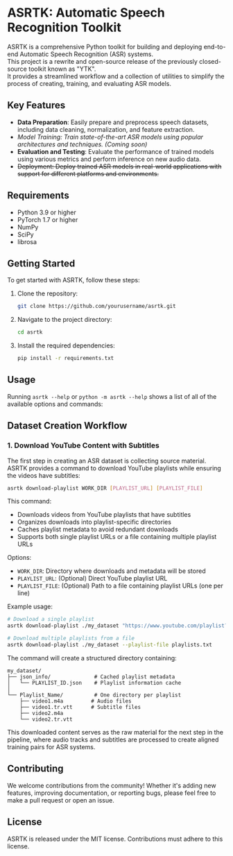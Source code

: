 # ASRTK: Automatic Speech Recognition Toolkit

ASRTK is a comprehensive Python toolkit for building and deploying end-to-end Automatic Speech Recognition (ASR) systems.  
This project is a rewrite and open-source release of the previously closed-source toolkit known as "YTK".  
It provides a streamlined workflow and a collection of utilities to simplify the process of creating, training, and evaluating ASR models.

## Key Features

- **Data Preparation**: Easily prepare and preprocess speech datasets, including data cleaning, normalization, and feature extraction.
- *Model Training: Train state-of-the-art ASR models using popular architectures and techniques. (Coming soon)*
- **Evaluation and Testing**: Evaluate the performance of trained models using various metrics and perform inference on new audio data.
- ~~Deployment: Deploy trained ASR models in real-world applications with support for different platforms and environments.~~

## Requirements

- Python 3.9 or higher
- PyTorch 1.7 or higher
- NumPy
- SciPy
- librosa

<!-- start docs-include-installation -->

## Getting Started

To get started with ASRTK, follow these steps:

1. Clone the repository:
   ```bash
   git clone https://github.com/yourusername/asrtk.git
   ```

2. Navigate to the project directory:
   ```bash
   cd asrtk
   ```

3. Install the required dependencies:
   ```bash
   pip install -r requirements.txt
   ```

<!-- end docs-include-installation -->

## Usage

<!-- start docs-include-usage -->

Running `asrtk --help` or `python -m asrtk --help` shows a list of all of the available options and commands:

<!-- [[[cog
import cog
from asrtk import cli
from click.testing import CliRunner
runner = CliRunner()
result = runner.invoke(cli.cli, ["--help"], terminal_width=88)
help = result.output.replace("Usage: cli", "Usage: asrtk")
cog.outl(f"\n```sh\nasrtk --help\n{help.rstrip()}\n```\n")
]]] -->
<!-- [[[end]]] -->

<!-- end docs-include-usage -->

## Dataset Creation Workflow

### 1. Download YouTube Content with Subtitles

The first step in creating an ASR dataset is collecting source material. ASRTK provides a command to download YouTube playlists while ensuring the videos have subtitles:

```bash
asrtk download-playlist WORK_DIR [PLAYLIST_URL] [PLAYLIST_FILE]
```

This command:
- Downloads videos from YouTube playlists that have subtitles
- Organizes downloads into playlist-specific directories
- Caches playlist metadata to avoid redundant downloads
- Supports both single playlist URLs or a file containing multiple playlist URLs

Options:
- `WORK_DIR`: Directory where downloads and metadata will be stored
- `PLAYLIST_URL`: (Optional) Direct YouTube playlist URL
- `PLAYLIST_FILE`: (Optional) Path to a file containing playlist URLs (one per line)

Example usage:
```bash
# Download a single playlist
asrtk download-playlist ./my_dataset "https://www.youtube.com/playlist?list=PLAYLIST_ID"

# Download multiple playlists from a file
asrtk download-playlist ./my_dataset --playlist-file playlists.txt
```

The command will create a structured directory containing:
```
my_dataset/
├── json_info/              # Cached playlist metadata
│   └── PLAYLIST_ID.json    # Playlist information cache
│
└── Playlist_Name/          # One directory per playlist
    ├── video1.m4a         # Audio files
    ├── video1.tr.vtt      # Subtitle files
    ├── video2.m4a
    └── video2.tr.vtt
```

This downloaded content serves as the raw material for the next step in the pipeline, where audio tracks and subtitles are processed to create aligned training pairs for ASR systems.

## Contributing

We welcome contributions from the community! Whether it's adding new features, improving documentation, or reporting bugs, please feel free to make a pull request or open an issue.

## License

ASRTK is released under the MIT license. Contributions must adhere to this license.
